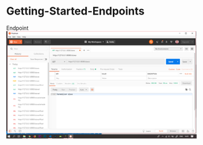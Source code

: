 # Getting-Started-Endpoints
Endpoint
![alt text](https://github.com/rizalagus26rpl/Getting-Started-Endpoints/blob/master/Endpoints1.png?raw=true)
